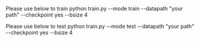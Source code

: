 Please use below to train 
python train.py --mode train --datapath "your path"  --checkpoint yes --bsize 4


Please use below to test 
python train.py --mode test --datapath "your path"  --checkpoint yes --bsize 4